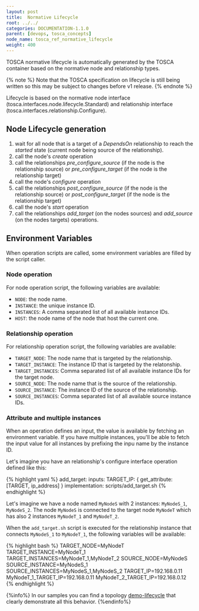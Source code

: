```yaml
---
layout: post
title:  Normative Lifecycle
root: ../../
categories: DOCUMENTATION-1.1.0
parent: [devops, tosca_concepts]
node_name: tosca_ref_normative_lifecycle
weight: 400
---
```


TOSCA normative lifecycle is automatically generated by the TOSCA container based on the normative node and relationship types.

{% note %}
Note that the TOSCA specification on lifecycle is still being written so this may be subject to changes before v1 release.
{% endnote %}

Lifecycle is based on the normative node interface (tosca.interfaces.node.lifecycle.Standard) and relationship interface (tosca.interfaces.relationship.Configure).

## Node Lifecycle generation

1. wait for all node that is a target of a _DependsOn_ relationship to reach the _started_ state (current node being source of the relationship).
2. call the node's _create_ operation
4. call the relationships _pre_configure_source_ (if the node is the relationship source) or _pre_configure_target_ (if the node is the relationship target)
5. call the node's _configure_ operation
6. call the relationships _post_configure_source_ (if the node is the relationship source) or _post_configure_target_ (if the node is the relationship target)
7. call the node's _start_ operation
8. call the relationships _add_target_ (on the nodes sources) and _add_source_ (on the nodes targets) operations.

## Environment Variables

When operation scripts are called, some environment variables are filled by the script caller.

### Node operation

For node operation script, the following variables are available:

- `NODE`: the node name.
- `INSTANCE`: the unique instance ID.
- `INSTANCES`: A comma separated list of all available instance IDs.
- `HOST`: the node name of the node that host the current one.

### Relationship operation

For relationship operation script, the following variables are available:

- `TARGET_NODE`: The node name that is targeted by the relationship.
- `TARGET_INSTANCE`: The instance ID that is targeted by the relatonship.
- `TARGET_INSTANCES`: Comma separated list of all available instance IDs for the target node.
- `SOURCE_NODE`: The node name that is the source of the relationship.
- `SOURCE_INSTANCE`: The instance ID of the source of the relationship.
- `SOURCE_INSTANCES`: Comma separated list of all available source instance IDs.

### Attribute and multiple instances

When an operation defines an input, the value is available by fetching an environment variable.
If you have multiple instances, you'll be able to fetch the input value for all instances by prefixing the inpu name by the instance ID.

Let's imagine you have an relationship's configure interface operation defined like this:

{% highlight yaml %}
add_target:
  inputs:
    TARGET_IP: { get_attribute: [TARGET, ip_address] }
  implementation: scripts/add_target.sh
{% endhighlight %}

Let's imagine we have a node named `MyNodeS` with 2 instances: `MyNodeS_1`, `MyNodeS_2`.
The node `MyNodeS` is connected to the target node `MyNodeT` which has also 2 instances `MyNodeT_1` and `MyNodeT_2`.

When the `add_target.sh` script is executed for the relationship instance that connects `MyNodeS_1` to `MyNodeT_1`, the following variables will be available:

{% highlight bash %}
TARGET_NODE=MyNodeT
TARGET_INSTANCE=MyNodeT_1
TARGET_INSTANCES=MyNodeT_1,MyNodeT_2
SOURCE_NODE=MyNodeS
SOURCE_INSTANCE=MyNodeS_1
SOURCE_INSTANCES=MyNodeS_1,MyNodeS_2
TARGET_IP=192.168.0.11
MyNodeT_1_TARGET_IP=192.168.0.11
MyNodeT_2_TARGET_IP=192.168.0.12
{% endhighlight %}

{%info%}
In our samples you can find a topology [demo-lifecycle](https://github.com/alien4cloud/samples/tree/master/demo-lifecycle) that clearly demonstrate all this behavior. 
{%endinfo%}
